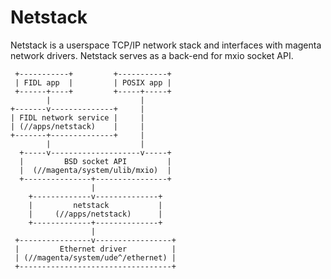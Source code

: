 # Netstack

Netstack is a userspace TCP/IP network stack and interfaces with magenta
network drivers.
Netstack serves as a back-end for mxio socket API.

     +-----------+         +-----------+
     | FIDL app  |         | POSIX app |
     +------+----+         +-----+-----+
            |                    |
    +-------v--------------+     |
    | FIDL network service |     |
    | (//apps/netstack)    |     |
    +-------+--------------+     |
            |                    |
      +-----v--------------------v-----+
      |         BSD socket API         |
      |  (//magenta/system/ulib/mxio)  |
      +---------------+----------------+
                      |
        +-------------v--------------+
        |         netstack           |
        |     (//apps/netstack)      |
        +-------------+--------------+
                      |
     +----------------v-----------------+
     |         Ethernet driver          |
     | (//magenta/system/ude^/ethernet) |
     +----------------------------------+
